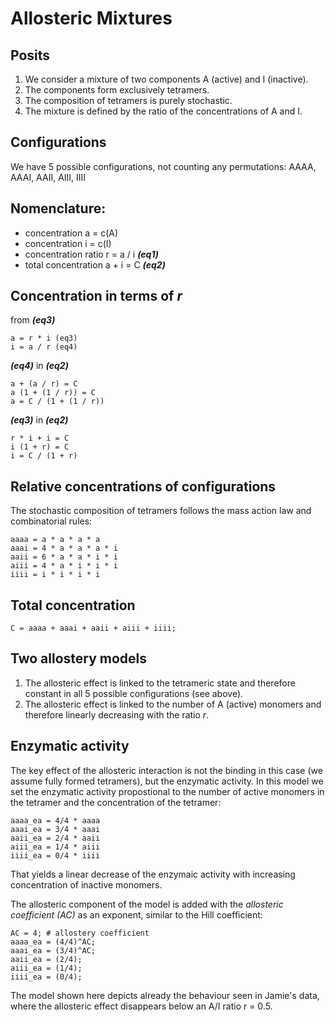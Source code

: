 # Allosteric Mixtures 

## Posits
1. We consider a mixture of two components A (active) and I (inactive).
2. The components form exclusively tetramers.
3. The composition of tetramers is purely stochastic.
4. The mixture is defined by the ratio of the concentrations of A and I.


## Configurations
We have 5 possible configurations, not counting any permutations:
AAAA, AAAI, AAII, AIII, IIII


## Nomenclature:
* concentration a = c(A)
* concentration i = c(I)
* concentration ratio r = a / i ***(eq1)***
* total concentration a + i = C ***(eq2)***


## Concentration in terms of *r*
from ***(eq3)***
```
a = r * i (eq3)
i = a / r (eq4)
```

***(eq4)*** in ***(eq2)***
```
a + (a / r) = C
a (1 + (1 / r)) = C
a = C / (1 + (1 / r))
```

***(eq3)*** in ***(eq2)***
```
r * i + i = C
i (1 + r) = C
i = C / (1 + r)
```


## Relative concentrations of configurations
The stochastic composition of tetramers follows the mass action law and
combinatorial rules:
```
aaaa = a * a * a * a
aaai = 4 * a * a * a * i
aaii = 6 * a * a * i * i
aiii = 4 * a * i * i * i
iiii = i * i * i * i
```

## Total concentration
```
C = aaaa + aaai + aaii + aiii + iiii;
```


## Two allostery models
1. The allosteric effect is linked to the tetrameric state and therefore
  constant in all 5 possible configurations (see above).
2. The allosteric effect is linked to the number of A (active) monomers
  and therefore linearly decreasing with the ratio *r*.


## Enzymatic activity
The key effect of the allosteric interaction is not the binding in this case
(we assume fully formed tetramers), but the enzymatic activity.
In this model we set the enzymatic activity propostional to the number of
active monomers in the tetramer and the concentration of the tetramer:
```
aaaa_ea = 4/4 * aaaa
aaai_ea = 3/4 * aaai
aaii_ea = 2/4 * aaii
aiii_ea = 1/4 * aiii
iiii_ea = 0/4 * iiii
```
That yields a linear decrease of the enzymaic activity with increasing concentration
of inactive monomers.

The allosteric component of the model is added with the *allosteric coefficient (AC)*
as an exponent, similar to the Hill coefficient:
```
AC = 4; # allostery coefficient
aaaa_ea = (4/4)^AC;
aaai_ea = (3/4)^AC;
aaii_ea = (2/4);
aiii_ea = (1/4);
iiii_ea = (0/4);
```
The model shown here depicts already the behaviour seen in Jamie's data, where the
allosteric effect disappears below an A/I ratio r = 0.5.



